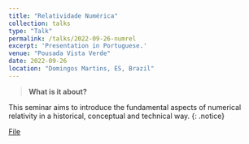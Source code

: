 ```yaml
---
title: "Relatividade Numérica"
collection: talks
type: "Talk"
permalink: /talks/2022-09-26-numrel
excerpt: 'Presentation in Portuguese.'
venue: "Pousada Vista Verde"
date: 2022-09-26
location: "Domingos Martins, ES, Brazil"
---
```


> **What is it about?**

This seminar aims to introduce the fundamental aspects of numerical relativity in a historical, conceptual and technical way.
{: .notice}

[File](https://www.cosmo-ufes.org/uploads/1/3/7/0/13701821/invernoastro_numericalrelativity.pdf)
